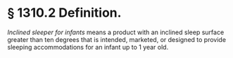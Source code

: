 # § 1310.2   Definition.

*Inclined sleeper for infants* means a product with an inclined sleep surface greater than ten degrees that is intended, marketed, or designed to provide sleeping accommodations for an infant up to 1 year old.






